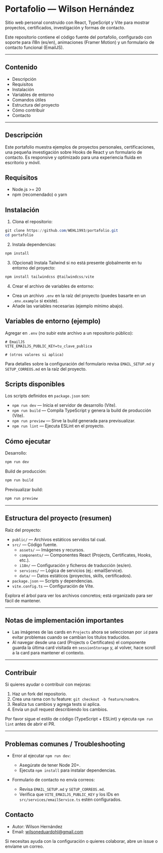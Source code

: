 
# Portafolio — Wilson Hernández

Sitio web personal construido con React, TypeScript y Vite para mostrar proyectos, certificados, investigación y formas de contacto.

Este repositorio contiene el código fuente del portafolio, configurado con soporte para i18n (es/en), animaciones (Framer Motion) y un formulario de contacto funcional (EmailJS).

---

## Contenido

- Descripción
- Requisitos
- Instalación
- Variables de entorno
- Comandos útiles
- Estructura del proyecto
- Cómo contribuir
- Contacto

---

## Descripción

Este portafolio muestra ejemplos de proyectos personales, certificaciones, una pequeña investigación sobre Hooks de React y un formulario de contacto. Es responsive y optimizado para una experiencia fluida en escritorio y móvil.

## Requisitos

- Node.js >= 20
- npm (recomendado) o yarn

## Instalación

1. Clona el repositorio:

```powershell
git clone https://github.com/WEHL1993/portafolio.git
cd portafolio
```

2. Instala dependencias:

```powershell
npm install
```

3. (Opcional) Instala Tailwind si no está presente globalmente en tu entorno del proyecto:

```powershell
npm install tailwindcss @tailwindcss/vite
```

4. Crear el archivo de variables de entorno:

- Crea un archivo `.env` en la raíz del proyecto (puedes basarte en un `.env.example` si existe).
- Añade las variables necesarias (ejemplo mínimo abajo).

## Variables de entorno (ejemplo)

Agregar en `.env` (no subir este archivo a un repositorio público):

```text
# EmailJS
VITE_EMAILJS_PUBLIC_KEY=tu_clave_publica

# (otros valores si aplica)
```

Para detalles sobre la configuración del formulario revisa `EMAIL_SETUP.md` y `SETUP_CORREOS.md` en la raíz del proyecto.

## Scripts disponibles

Los scripts definidos en `package.json` son:

- `npm run dev` — Inicia el servidor de desarrollo (Vite).
- `npm run build` — Compila TypeScript y genera la build de producción (Vite).
- `npm run preview` — Sirve la build generada para previsualizar.
- `npm run lint` — Ejecuta ESLint en el proyecto.

## Cómo ejecutar

Desarrollo:

```powershell
npm run dev
```

Build de producción:

```powershell
npm run build
```

Previsualizar build:

```powershell
npm run preview
```

---

## Estructura del proyecto (resumen)

Raíz del proyecto:

- `public/` — Archivos estáticos servidos tal cual.
- `src/` — Código fuente.
  - `assets/` — Imágenes y recursos.
  - `components/` — Componentes React (Projects, Certificates, Hooks, etc.).
  - `i18n/` — Configuración y ficheros de traducción (es/en).
  - `services/` — Lógica de servicios (ej.: emailService).
  - `data/` — Datos estáticos (proyectos, skills, certificados).
- `package.json` — Scripts y dependencias.
- `vite.config.ts` — Configuración de Vite.

Explora el árbol para ver los archivos concretos; está organizado para ser fácil de mantener.

---

## Notas de implementación importantes

- Las imágenes de las cards en `Projects` ahora se seleccionan por `id` para evitar problemas cuando se cambian los títulos traducidos.
- Al navegar desde una card (Projects o Certificates) el componente guarda la última card visitada en `sessionStorage` y, al volver, hace scroll a la card para mantener el contexto.

---

## Contribuir

Si quieres ayudar o contribuir con mejoras:

1. Haz un fork del repositorio.
2. Crea una rama con tu feature: `git checkout -b feature/nombre`.
3. Realiza tus cambios y agrega tests si aplica.
4. Envía un pull request describiendo los cambios.

Por favor sigue el estilo de código (TypeScript + ESLint) y ejecuta `npm run lint` antes de abrir el PR.

---

## Problemas comunes / Troubleshooting

- Error al ejecutar `npm run dev`:
  - Asegúrate de tener Node 20+.
  - Ejecuta `npm install` para instalar dependencias.

- Formulario de contacto no envía correos:
  - Revisa `EMAIL_SETUP.md` y `SETUP_CORREOS.md`.
  - Verifica que `VITE_EMAILJS_PUBLIC_KEY` y los IDs en `src/services/emailService.ts` estén configurados.


## Contacto

- Autor: Wilson Hernández
- Email: wilsoneduardohl@gmail.com

Si necesitas ayuda con la configuración o quieres colaborar, abre un issue o envíame un correo.
